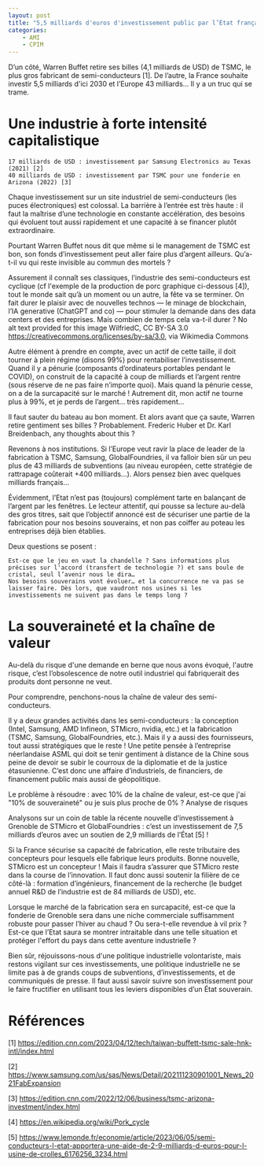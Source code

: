 ```yaml
---
layout: post
title: "5,5 milliards d'euros d'investissement public par l’État français dans l'industrie des semi-conducteurs, la bonne idée ?"
categories: 
    - AMI
    - CPIM
---
```


 D’un côté, Warren Buffet retire ses billes (4,1 milliards de USD) de TSMC, le plus gros fabricant de semi-conducteurs [1]. De l’autre, la France souhaite investir 5,5 milliards d'ici 2030 et l’Europe 43 milliards… Il y a un truc qui se trame.

# Une industrie à forte intensité capitalistique

    17 milliards de USD : investissement par Samsung Electronics au Texas (2021) [2]
    40 milliards de USD : investissement par TSMC pour une fonderie en Arizona (2022) [3]

Chaque investissement sur un site industriel de semi-conducteurs (les puces électroniques) est colossal. La barrière à l’entrée est très haute : il faut la maîtrise d’une technologie en constante accélération, des besoins qui évoluent tout aussi rapidement et une capacité à se financer plutôt extraordinaire.

Pourtant Warren Buffet nous dit que même si le management de TSMC est bon, son fonds d’investissement peut aller faire plus d’argent ailleurs. Qu’a-t-il vu qui reste invisible au commun des mortels ?

Assurement il connaît ses classiques, l’industrie des semi-conducteurs est cyclique (cf l'exemple de la production de porc graphique ci-dessous [4]), tout le monde sait qu’à un moment ou un autre, la fête va se terminer. On fait durer le plaisir avec de nouvelles technos — le minage de blockchain, l’IA generative (ChatGPT and co) — pour stimuler la demande dans des data centers et des entreprises. Mais combien de temps cela va-t-il durer ?
No alt text provided for this image
WilfriedC, CC BY-SA 3.0 <https://creativecommons.org/licenses/by-sa/3.0>, via Wikimedia Commons

Autre élément à prendre en compte, avec un actif de cette taille, il doit tourner à plein régime (disons 99%) pour rentabiliser l’investissement. Quand il y a pénurie (composants d’ordinateurs portables pendant le COVID), on construit de la capacité à coup de milliards et l’argent rentre (sous réserve de ne pas faire n’importe quoi). Mais quand la pénurie cesse, on a de la surcapacité sur le marché ! Autrement dit, mon actif ne tourne plus à 99%, et je perds de l’argent… très rapidement…

Il faut sauter du bateau au bon moment. Et alors avant que ça saute, Warren retire gentiment ses billes ? Probablement. Frederic Huber et Dr. Karl Breidenbach, any thoughts about this ?

Revenons à nos institutions. Si l’Europe veut ravir la place de leader de la fabrication à TSMC, Samsung, GlobalFoundries, il va falloir bien sûr un peu plus de 43 milliards de subventions (au niveau européen, cette stratégie de rattrapage coûterait +400 milliards...). Alors pensez bien avec quelques milliards français…

Évidemment, l’Etat n’est pas (toujours) complément tarte en balançant de l’argent par les fenêtres. Le lecteur attentif, qui pousse sa lecture au-delà des gros titres, sait que l’objectif annoncé est de sécuriser une partie de la fabrication pour nos besoins souverains, et non pas coiffer au poteau les entreprises déjà bien établies.

Deux questions se posent :

    Est-ce que le jeu en vaut la chandelle ? Sans informations plus précises sur l'accord (transfert de technologie ?) et sans boule de cristal, seul l’avenir nous le dira…
    Nos besoins souverains vont évoluer… et la concurrence ne va pas se laisser faire. Dès lors, que vaudront nos usines si les investissements ne suivent pas dans le temps long ? 

# La souveraineté et la chaîne de valeur

Au-delà du risque d'une demande en berne que nous avons évoqué, l'autre risque, c’est l’obsolescence de notre outil industriel qui fabriquerait des produits dont personne ne veut.

Pour comprendre, penchons-nous la chaîne de valeur des semi-conducteurs.

Il y a deux grandes activités dans les semi-conducteurs : la conception (Intel, Samsung, AMD Infineon, STMicro, nvidia, etc.) et la fabrication (TSMC, Samsung, GlobalFoundries, etc.). Mais il y a aussi des fournisseurs, tout aussi stratégiques que le reste ! Une petite pensée à l’entreprise néerlandaise ASML qui doit se tenir gentiment à distance de la Chine sous peine de devoir se subir le courroux de la diplomatie et de la justice étasunienne. C’est donc une affaire d’industriels, de financiers, de financement public mais aussi de géopolitique.

Le problème à résoudre : avec 10% de la chaîne de valeur, est-ce que j'ai "10% de souveraineté" ou je suis plus proche de 0% ?
Analyse de risques

Analysons sur un coin de table la récente nouvelle d’investissement à Grenoble de STMicro et GlobalFoundries : c’est un investissement de 7,5 milliards d’euros avec un soutien de 2,9 milliards de l’État [5] !

Si la France sécurise sa capacité de fabrication, elle reste tributaire des concepteurs pour lesquels elle fabrique leurs produits. Bonne nouvelle, STMicro est un concepteur ! Mais il faudra s’assurer que STMicro reste dans la course de l’innovation. Il faut donc aussi soutenir la filière de ce côté-là : formation d’ingénieurs, financement de la recherche (le budget annuel R&D de l’industrie est de 84 milliards de USD), etc.  

Lorsque le marché de la fabrication sera en surcapacité, est-ce que la fonderie de Grenoble sera dans une niche commerciale suffisamment robuste pour passer l’hiver au chaud ? Ou sera-t-elle revendue à vil prix ? Est-ce que l’Etat saura se montrer intraitable dans une telle situation et protéger l'effort du pays dans cette aventure industrielle ?

Bien sûr, réjouissons-nous d'une politique industrielle volontariste, mais restons vigilant sur ces investissements, une politique industrielle ne se limite pas à de grands coups de subventions, d’investissements, et de communiqués de presse. Il faut aussi savoir suivre son investissement pour le faire fructifier en utilisant tous les leviers disponibles d’un État souverain.

 
# Références

[1] https://edition.cnn.com/2023/04/12/tech/taiwan-buffett-tsmc-sale-hnk-intl/index.html

[2] https://www.samsung.com/us/sas/News/Detail/202111230901001_News_2021FabExpansion

[3] https://edition.cnn.com/2022/12/06/business/tsmc-arizona-investment/index.html

[4] https://en.wikipedia.org/wiki/Pork_cycle

[5] https://www.lemonde.fr/economie/article/2023/06/05/semi-conducteurs-l-etat-apportera-une-aide-de-2-9-milliards-d-euros-pour-l-usine-de-crolles_6176256_3234.html 